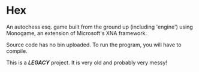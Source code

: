 # Hex
An autochess esq. game built from the ground up (including 'engine') using Monogame, an extension of Microsoft's XNA framework.

Source code has no bin uploaded. To run the program, you will have to compile.

This is a ***LEGACY*** project. It is very old and probably very messy!
